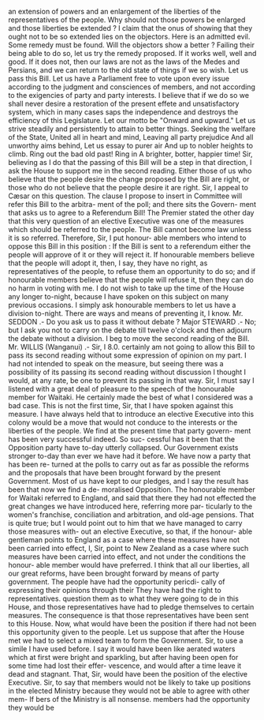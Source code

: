 an extension of powers and an enlargement of the liberties of the representatives of the people. Why should not those powers be enlarged and those liberties be extended ? I claim that the onus of showing that they ought not to be so extended lies on the objectors. Here is an admitted evil. Some remedy must be found. Will the objectors show a better ? Failing their being able to do so, let us try the remedy proposed. If it works well, well and good. If it does not, then our laws are not as the laws of the Medes and Persians, and we can return to the old state of things if we so wish. Let us pass this Bill. Let us have a Parliament free to vote upon every issue according to the judgment and consciences of members, and not according to the exigencies of party and party interests. I believe that if we do so we shall never desire a restoration of the present effete and unsatisfactory system, which in many cases saps the independence and destroys the efficiency of this Legislature. Let our motto be "Onward and upward." Let us strive steadily and persistently to attain to better things. Seeking the welfare of the State, United all in heart and mind, Leaving all party prejudice And all unworthy aims behind, Let us essay to purer air And up to nobler heights to climb. Ring out the bad old past! Ring in A brighter, botter, happier time! Sir, believing as I do that the passing of this Bill will be a step in that direction, I ask the House to support me in the second reading. Either those of us who believe that the people desire the change proposed by the Bill are right, or those who do not believe that the people desire it are right. Sir, I appeal to Cæsar on this question. The clause I propose to insert in Committee will refer this Bill to the arbitra- ment of the poll; and there sits the Govern- ment that asks us to agree to a Referendum Bill! The Premier stated the other day that this very question of an elective Executive was one of the measures which should be referred to the people. The Bill cannot become law unless it is so referred. Therefore, Sir, I put honour- able members who intend to oppose this Bill in this position : If the Bill is sent to a referendum either the people will approve of it or they will reject it. If honourable members believe that the people will adopt it, then, I say, they have no right, as representatives of the people, to refuse them an opportunity to do so; and if honourable members believe that the people will refuse it, then they can do no harm in voting with me. I do not wish to take up the time of the House any longer to-night, because I have spoken on this subject on many previous occasions. I simply ask honourable members to let us have a division to-night. There are ways and means of preventing it, I know. Mr. SEDDON .- Do you ask us to pass it without debate ? Major STEWARD .- No; but I ask you not to carry on the debate till twelve o'clock and then adjourn the debate without a division. I beg to move the second reading of the Bill. Mr. WILLIS (Wanganui) .- Sir, I 8.0. certainly am not going to allow this Bill to pass its second reading without some expression of opinion on my part. I had not intended to speak on the measure, but seeing there was a possibility of its passing its second reading without discussion I thought I would, at any rate, be one to prevent its passing in that way. Sir, I must say I listened with a great deal of pleasure to the speech of the honourable member for Waitaki. He certainly made the best of what I considered was a bad case. This is not the first time, Sir, that I have spoken against this measure. I have always held that to introduce an elective Executive into this colony would be a move that would not conduce to the interests or the liberties of the people. We find at the present time that party govern- ment has been very successful indeed. So suc- cessful has it been that the Opposition party have to-day utterly collapsed. Our Government exists stronger to-day than ever we have had it before. We have now a party that has been re- turned at the polls to carry out as far as possible the reforms and the proposals that have been brought forward by the present Government. Most of us have kept to our pledges, and I say the result has been that now we find a de- moralised Opposition. The honourable member for Waitaki referred to England, and said that there they had not effected the great changes we have introduced here, referring more par- ticularly to the women's franchise, conciliation and arbitration, and old-age pensions. That is quite true; but I would point out to him that we have managed to carry those measures with- out an elective Executive, so that, if the honour- able gentleman points to England as a case where these measures have not been carried into effect, I, Sir, point to New Zealand as a case where such measures have been carried into effect, and not under the conditions the honour- able member would have preferred. I think that all our liberties, all our great reforms, have been brought forward by means of party government. The people have had the opportunity pericdi- cally of expressing their opinions through their They have had the right to representatives. question them as to what they were going to de in this House, and those representatives have had to pledge themselves to certain measures. The consequence is that those representatives have been sent to this House. Now, what would have been the position if there had not been this opportunity given to the people. Let us suppose that after the House met we had to select a mixed team to form the Government. Sir, to use a simile I have used before. I say it would have been like aerated waters which at first were bright and sparkling, but after having been open for some time had lost their effer- vescence, and would after a time leave it dead and stagnant. That, Sir, would have been the position of the elective Executive. Sir, to say that members would not be likely to take up positions in the elected Ministry because they would not be able to agree with other mem- If bers of the Ministry is all nonsense. members had the opportunity they would be 
